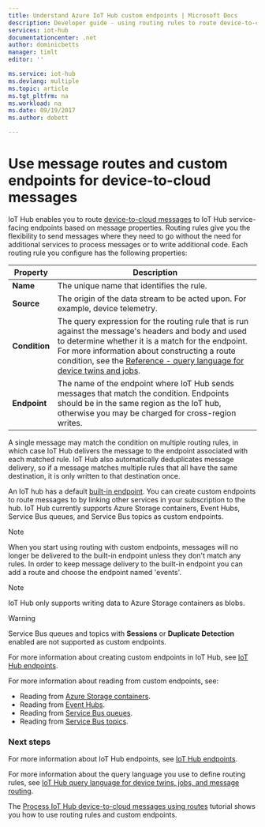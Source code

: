```yaml
---
title: Understand Azure IoT Hub custom endpoints | Microsoft Docs
description: Developer guide - using routing rules to route device-to-cloud messages to custom endpoints.
services: iot-hub
documentationcenter: .net
author: dominicbetts
manager: timlt
editor: ''

ms.service: iot-hub
ms.devlang: multiple
ms.topic: article
ms.tgt_pltfrm: na
ms.workload: na
ms.date: 09/19/2017
ms.author: dobett

---
```

# Use message routes and custom endpoints for device-to-cloud messages

IoT Hub enables you to route [device-to-cloud messages][lnk-device-to-cloud] to IoT Hub service-facing endpoints based on message properties. Routing rules give you the flexibility to send messages where they need to go without the need for additional services to process messages or to write additional code. Each routing rule you configure has the following properties:

| Property      | Description |
| ------------- | ----------- |
| **Name**      | The unique name that identifies the rule. |
| **Source**    | The origin of the data stream to be acted upon. For example, device telemetry. |
| **Condition** | The query expression for the routing rule that is run against the message's headers and body and used to determine whether it is a match for the endpoint. For more information about constructing a route condition, see the [Reference - query language for device twins and jobs][lnk-devguide-query-language]. |
| **Endpoint**  | The name of the endpoint where IoT Hub sends messages that match the condition. Endpoints should be in the same region as the IoT hub, otherwise you may be charged for cross-region writes. |

A single message may match the condition on multiple routing rules, in which case IoT Hub delivers the message to the endpoint associated with each matched rule. IoT Hub also automatically deduplicates message delivery, so if a message matches multiple rules that all have the same destination, it is only written to that destination once.

An IoT hub has a default [built-in endpoint][lnk-built-in]. You can create custom endpoints to route messages to by linking other services in your subscription to the hub. IoT Hub currently supports Azure Storage containers, Event Hubs, Service Bus queues, and Service Bus topics as custom endpoints.

> [!NOTE]
> When you start using routing with custom endpoints, messages will no longer be delivered to the built-in endpoint unless they don't match any rules. In order to keep message delivery to the  built-in endpoint you can add a route and choose the endpoint named 'events'. 


> [!NOTE]
> IoT Hub only supports writing data to Azure Storage containers as blobs.

> [!WARNING]
> Service Bus queues and topics with **Sessions** or **Duplicate Detection** enabled are not supported as custom endpoints.

For more information about creating custom endpoints in IoT Hub, see [IoT Hub endpoints][lnk-devguide-endpoints].

For more information about reading from custom endpoints, see:

* Reading from [Azure Storage containers][lnk-getstarted-storage].
* Reading from [Event Hubs][lnk-getstarted-eh].
* Reading from [Service Bus queues][lnk-getstarted-queue].
* Reading from [Service Bus topics][lnk-getstarted-topic].

### Next steps

For more information about IoT Hub endpoints, see [IoT Hub endpoints][lnk-devguide-endpoints].

For more information about the query language you use to define routing rules, see [IoT Hub query language for device twins, jobs, and message routing][lnk-devguide-query-language].

The [Process IoT Hub device-to-cloud messages using routes][lnk-d2c-tutorial] tutorial shows you how to use routing rules and custom endpoints.

[lnk-built-in]: iot-hub-devguide-messages-read-builtin.md
[lnk-device-to-cloud]: iot-hub-devguide-messages-d2c.md
[lnk-devguide-query-language]: iot-hub-devguide-query-language.md
[lnk-devguide-endpoints]: iot-hub-devguide-endpoints.md
[lnk-d2c-tutorial]: iot-hub-csharp-csharp-process-d2c.md
[lnk-getstarted-eh]: ../event-hubs/event-hubs-csharp-ephcs-getstarted.md
[lnk-getstarted-queue]: ../service-bus-messaging/service-bus-dotnet-get-started-with-queues.md
[lnk-getstarted-topic]: ../service-bus-messaging/service-bus-dotnet-how-to-use-topics-subscriptions.md
[lnk-getstarted-storage]: ../storage/blobs/storage-blobs-introduction.md

